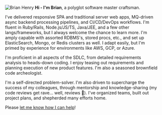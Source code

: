 ![Brian Henry](https://media.licdn.com/dms/image/v2/D5616AQF2EKiJsoYH4A/profile-displaybackgroundimage-shrink_350_1400/profile-displaybackgroundimage-shrink_350_1400/0/1679623134479?e=1736985600&v=beta&t=jqwPa7Na4qAwiX1_au1Qg22HuEEaDuLlvyFtEqSM93I)
**Hi - I'm Brian**, a polyglot software master craftsman. 


I've delivered responsive SPA and traditional server web apps, MQ-driven async backend processing pipelines, and CI/CD/DevOps workflows. I'm fluent in Ruby/Rails, Node.js/JS/TS, Java/JEE, and a few other langs/frameworks, but I always welcome the chance to learn more. I'm amply capable with assorted RDBMS's, stored procs, etc., and set up ElasticSearch, Mongo, or Redis clusters as well. I adapt easily, but I'm primed by experience for environments like AWS, GCP, or Azure.

I'm proficient in all aspects of the SDLC, from detailed requirements analysis to heads-down coding. I enjoy teasing out requirements and planning execution of new product features. I'm also a seasoned brownfield code archeologist.

I'm a self-directed problem-solver. I'm also driven to supercharge the success of my colleagues, through mentorship and knowledge-sharing (my code reviews get rave... well, reviews 🙂). I've organized teams, built out project plans, and shepherded many efforts home.

Please [let me know how I can help](https://www.linkedin.com/in/brian-henry-codes/)!

